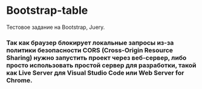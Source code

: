 # Bootstrap-table

Тестовое задание на Bootstrap, Juery.


### Так как браузер блокирует локальные запросы из-за политики безопасности CORS (Cross-Origin Resource Sharing) нужно запустить проект через веб-сервер, либо просто использовать простой сервер для разработки, такой как Live Server для Visual Studio Code или Web Server for Chrome.


